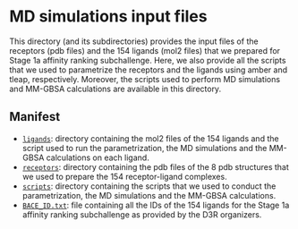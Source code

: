 # MD simulations input files 

This directory (and its subdirectories) provides the input files of the receptors (pdb files) and the 154 ligands (mol2 files) that we prepared for Stage 1a affinity ranking subchallenge. Here, we also provide all the scripts that we used to parametrize the receptors and the ligands using amber and tleap, respectively. Moreover, the scripts used to perform MD simulations and MM-GBSA calculations are available in this directory.
 
## Manifest

- [`ligands`](ligands): directory containing the mol2 files of the 154 ligands and the script used to run the parametrization, the MD simulations and the MM-GBSA calculations on each ligand.
- [`receptors`](receptors): directory containing the pdb files of the 8 pdb structures that we used to prepare the 154 receptor-ligand complexes.
- [`scripts`](scripts): directory containing the scripts that we used to conduct the parametrization, the MD simulations and the MM-GBSA calculations.
- [`BACE_ID.txt`](BACE_ID.txt): file containing all the IDs of the 154 ligands for the Stage 1a affinity ranking subchallenge as provided by the D3R organizers.



